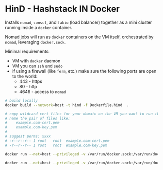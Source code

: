 # HinD - Hashstack IN Docker

Installs `nomad`, `consul`, and `fabio` (load balancer) together as a mini cluster running inside a `docker` container.

Nomad jobs will run as `docker` containers on the VM itself, orchestrated by `nomad`, leveraging `docker.sock`.

Minimal requirements:
- VM with `docker` daemon
- VM you can `ssh` and `sudo`
- if using a firewall (like `ferm`, etc.) make sure the following ports are open to the world:
  - 443  - https
  - 80   - http
  - 4646 - access to `nomad`


```bash
# build locally
docker build --network=host -t hind -f Dockerfile.hind  .

# copy wildcard cert files for your domain on the VM you want to run this on to: /etc/fabio/ssl/
# name the pair of files like:
#    example.com-cert.pem
#    example.com-key.pem
#
# suggest perms: xxxx
# -r--r--r-- 1 root   root  example.com-cert.pem
# -r--r--r-- 1 root   root  example.com-key.pem

docker run --net=host --privileged -v /var/run/docker.sock:/var/run/docker.sock --name hind --rm -it hind zsh

docker run --net=host --privileged -v /var/run/docker.sock:/var/run/docker.sock --name hind -d hind
```
